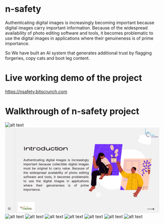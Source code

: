 # n-safety
Authenticating digital images is increasingly becoming important because digital images carry important information. Because of the widespread availability of photo editing software and tools, it becomes problematic to use the digital images in applications where their genuineness is of prime importance. 

So We have built an AI system that generates additional trust by flagging forgeries, copy cats and boot leg content.

# Live working demo of the project
https://nsafety.bitscrunch.com

# Walkthrough of n-safety project

![alt text](https://github.com/bitscrunch/n-safety/blob/main/images/image1.png?raw=true)
![alt text](https://github.com/bitscrunch/n-safety/blob/main/images/image2.png?raw=true)
![alt text](https://github.com/bitscrunch/n-safety/blob/main/images/image3.png?raw=true)
![alt text](https://github.com/bitscrunch/n-safety/blob/main/images/image4.png?raw=true)
![alt text](https://github.com/bitscrunch/n-safety/blob/main/images/image5.png?raw=true)
![alt text](https://github.com/bitscrunch/n-safety/blob/main/images/image6.png?raw=true)
![alt text](https://github.com/bitscrunch/n-safety/blob/main/images/image7.png?raw=true)
![alt text](https://github.com/bitscrunch/n-safety/blob/main/images/image8.png?raw=true)
![alt text](https://github.com/bitscrunch/n-safety/blob/main/images/image9.png?raw=true)
